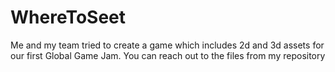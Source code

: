 # WhereToSeet
Me and my team tried to create a game which includes 2d and 3d assets for our first Global Game Jam. You can reach out to the files from my repository
